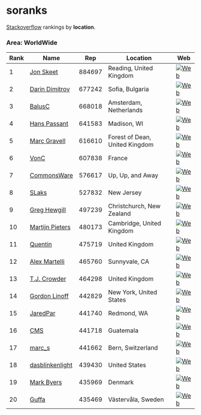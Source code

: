 # soranks

[Stackoverflow](http://stackoverflow.com/) rankings by **location**.

### Area: WorldWide


Rank|Name|Rep|Location|Web
----|----|---|--------|---
1|[Jon Skeet](http://stackoverflow.com/users/22656/jon-skeet)|884697|Reading, United Kingdom|[![Web](https://www.gravatar.com/avatar/6d8ebb117e8d83d74ea95fbdd0f87e13?s=128&d=identicon&r=PG)](http://csharpindepth.com)
2|[Darin Dimitrov](http://stackoverflow.com/users/29407/darin-dimitrov)|677242|Sofia, Bulgaria|[![Web](https://www.gravatar.com/avatar/e3a181e9cdd4757a8b416d93878770c5?s=128&d=identicon&r=PG)](http://stackoverflow.com/search?q=user%3a29407&tab=newest)
3|[BalusC](http://stackoverflow.com/users/157882/balusc)|668018|Amsterdam, Netherlands|[![Web](https://www.gravatar.com/avatar/89927e2f4bde24991649b353a37678b9?s=128&d=identicon&r=PG)](http://balusc.omnifaces.org)
4|[Hans Passant](http://stackoverflow.com/users/17034/hans-passant)|641583|Madison, WI|[![Web](https://i.stack.imgur.com/Cii6b.png?s=128&g=1)]()
5|[Marc Gravell](http://stackoverflow.com/users/23354/marc-gravell)|616610|Forest of Dean, United Kingdom|[![Web](https://i.stack.imgur.com/NJcqr.png?s=128&g=1)](http://blog.marcgravell.com)
6|[VonC](http://stackoverflow.com/users/6309/vonc)|607838|France|[![Web](https://www.gravatar.com/avatar/7aa22372b695ed2b26052c340f9097eb?s=128&d=identicon&r=PG)](http://careers.stackoverflow.com/vonc)
7|[CommonsWare](http://stackoverflow.com/users/115145/commonsware)|576617|Up, Up, and Away|[![Web](https://i.stack.imgur.com/wDnd8.png?s=128&g=1)](https://commonsware.com)
8|[SLaks](http://stackoverflow.com/users/34397/slaks)|527832|New Jersey|[![Web](https://www.gravatar.com/avatar/7deca8ec973c3c0875e9a36e1e3e2c44?s=128&d=identicon&r=PG)](http://SLaks.net)
9|[Greg Hewgill](http://stackoverflow.com/users/893/greg-hewgill)|497239|Christchurch, New Zealand|[![Web](https://www.gravatar.com/avatar/747ffa5da3538e66840ebc0548b8fd58?s=128&d=identicon&r=PG)](http://hewgill.com)
10|[Martijn Pieters](http://stackoverflow.com/users/100297/martijn-pieters)|480173|Cambridge, United Kingdom|[![Web](https://www.gravatar.com/avatar/24780fb6df85a943c7aea0402c843737?s=128&d=identicon&r=PG)](http://www.zopatista.com/)
11|[Quentin](http://stackoverflow.com/users/19068/quentin)|475719|United Kingdom|[![Web](https://www.gravatar.com/avatar/1d2d3229ed1961d2bd81853242493247?s=128&d=identicon&r=PG)]()
12|[Alex Martelli](http://stackoverflow.com/users/95810/alex-martelli)|465760|Sunnyvale, CA|[![Web](https://www.gravatar.com/avatar/e8d5fe90f1fe2148bf130cccd4dc311c?s=128&d=identicon&r=PG)](http://www.aleax.it)
13|[T.J. Crowder](http://stackoverflow.com/users/157247/t-j-crowder)|464298|United Kingdom|[![Web](https://www.gravatar.com/avatar/ca3e484c121268e4c8302616b2395eb9?s=128&d=identicon&r=PG)](http://www.farsightsoftware.com)
14|[Gordon Linoff](http://stackoverflow.com/users/1144035/gordon-linoff)|442829|New York, United States|[![Web](https://www.gravatar.com/avatar/e514b017977ebf742a418cac697d8996?s=128&d=identicon&r=PG)](http://www.data-miners.com)
15|[JaredPar](http://stackoverflow.com/users/23283/jaredpar)|441740|Redmond, WA|[![Web](https://www.gravatar.com/avatar/529ba429a58902bef56c2fcb672d5ccb?s=128&d=identicon&r=PG)](http://blog.paranoidcoding.com/)
16|[CMS](http://stackoverflow.com/users/5445/cms)|441718|Guatemala|[![Web](https://www.gravatar.com/avatar/932fb89b9d4049cec5cba357bf0ae388?s=128&d=identicon&r=PG)](http://codingspot.com)
17|[marc_s](http://stackoverflow.com/users/13302/marc-s)|441662|Bern, Switzerland|[![Web](https://www.gravatar.com/avatar/b4779212f57ff2e9549ea90a4499c2d7?s=128&d=identicon&r=PG)]()
18|[dasblinkenlight](http://stackoverflow.com/users/335858/dasblinkenlight)|439430|United States|[![Web](https://www.gravatar.com/avatar/4af3541c00d591e9a518b9c0b3b1190a?s=128&d=identicon&r=PG)](http://stackoverflow.com/users/335858/dasblinkenlight)
19|[Mark Byers](http://stackoverflow.com/users/61974/mark-byers)|435969|Denmark|[![Web](https://www.gravatar.com/avatar/ad240ed5cc406759f0fd72591dc8ca47?s=128&d=identicon&r=PG)](http://careers.stackoverflow.com/markbyers/)
20|[Guffa](http://stackoverflow.com/users/69083/guffa)|435469|V&#228;sterv&#229;la, Sweden|[![Web](https://www.gravatar.com/avatar/1db0cdfd3fe268e270ec481a73046c2f?s=128&d=identicon&r=PG)](http://www.guffa.com)

